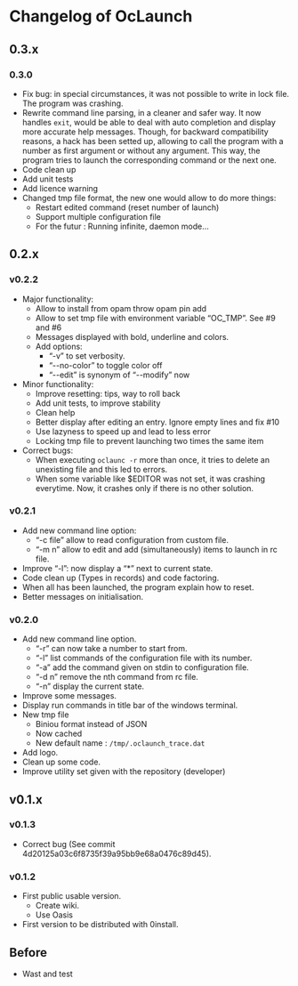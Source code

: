 # Changelog of OcLaunch

## 0.3.x

### 0.3.0

 + Fix bug: in special circumstances, it was not possible to write in lock file.
   The program was crashing.
 + Rewrite command line parsing, in a cleaner and safer way. It now handles
   `exit`, would be able to deal with auto completion and display more accurate
   help messages. Though, for backward compatibility reasons, a hack has been
   setted up, allowing to call the program with a number as first argument or
   without any argument. This way, the program tries to launch the corresponding
   command or the next one.
 + Code clean up
 + Add unit tests
 + Add licence warning
 + Changed tmp file format, the new one would allow to do more things:
   + Restart edited command (reset number of launch)
   + Support multiple configuration file
   + For the futur : Running infinite, daemon mode...

## 0.2.x

### v0.2.2
 + Major functionality:
    + Allow to install from opam throw opam pin add <pkg> <repo>
    + Allow to set tmp file with environment variable “OC\_TMP”. See #9 and #6
    + Messages displayed with bold, underline and colors.
    + Add options:
       + “-v” to set verbosity.
       + “--no-color” to toggle color off
       + “--edit” is synonym of “--modify” now
 + Minor functionality:
    + Improve resetting: tips, way to roll back
    + Add unit tests, to improve stability
    + Clean help
    + Better display after editing an entry. Ignore empty lines and fix #10
    + Use lazyness to speed up and lead to less error
    + Locking tmp file to prevent launching two times the same item
 + Correct bugs:
   + When executing ```oclaunc -r``` more than once, it tries to delete an
     unexisting file and this led to errors.
   + When some variable like $EDITOR was not set, it was crashing everytime.
     Now, it crashes only if there is no other solution.

### v0.2.1
 + Add new command line option:
   + “-c file” allow to read configuration from custom file.
   + “-m n” allow to edit and add (simultaneously) items to launch in rc file.
 + Improve “-l”: now display a “\*” next to current state.
 + Code clean up (Types in records) and code factoring.
 + When all has been launched, the program explain how to reset.
 + Better messages on initialisation.

### v0.2.0
 + Add new command line option.
   + “-r” can now take a number to start from.
   + “-l” list commands of the configuration file with its number.
   + “-a” add the command given on stdin to configuration file.
   + “-d n” remove the nth command from rc file.
   + “-n” display the current state.
 + Improve some messages.
 + Display run commands in title bar of the windows terminal.
 + New tmp file
   + Biniou format instead of JSON
   + Now cached
   + New default name : `/tmp/.oclaunch_trace.dat`
 + Add logo.
 + Clean up some code.
 + Improve utility set given with the repository (developer)

## v0.1.x

### v0.1.3
 + Correct bug (See commit 4d20125a03c6f8735f39a95bb9e68a0476c89d45).

### v0.1.2
 + First public usable version.
   + Create wiki.
   + Use Oasis
 + First version to be distributed with 0install.

## Before
 + Wast and test
